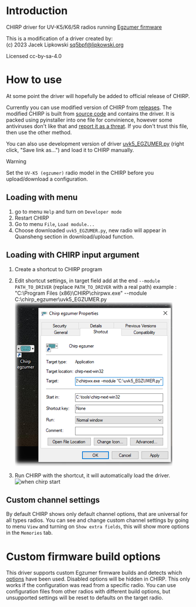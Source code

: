 # Introduction

CHIRP driver for UV-K5/K6/5R radios running [Egzumer firmware](https://github.com/egzumer/uv-k5-firmware-custom)

This is a modification of a driver created by:<br>
(c) 2023 Jacek Lipkowski <sq5bpf@lipkowski.org>

Licensed cc-by-sa-4.0

# How to use

At some point the driver will hopefully be added to official release of CHIRP.

Currently you can use modified version of CHIRP from [releases](https://github.com/egzumer/uvk5-chirp-driver/releases). The modified CHIRP is built from [source code](https://github.com/egzumer/chirp/tree/egzumer) and contains the driver. It is packed using pyinstaller into one file for convinience, however some antiviruses don't like that and [report it as a threat](https://stackoverflow.com/questions/43777106/program-made-with-pyinstaller-now-seen-as-a-trojan-horse-by-avg). If you don't trust this file, then use the other method.

You can also use development version of driver [uvk5_EGZUMER.py](uvk5_egzumer.py?raw=1) (right click, "Save link as...") and load it to CHIRP manually.

> [!WARNING]
> Set the `UV-K5 (egzumer)` radio model in the CHIRP before you upload/download a configuration.

## Loading with menu
1. go to menu `Help` and turn on `Developer mode`
1. Restart CHIRP
1. Go to menu `File`, `Load module...`
1. Choose downloaded `uvk5_EGZUMER.py`, new radio will appear in Quansheng section in download/upload function.

## Loading with CHIRP input argument
1. Create a shortcut to CHIRP program
1. Edit shortcut settings, in target field add at the end `--module PATH_TO_DRIVER` (replace `PATH_TO_DRIVER` with a real path) example : "C:\Program Files (x86)\CHIRP\chirpwx.exe" --module C:\chirp_egzumer\uvk5_EGZUMER.py![add to start shorcut](resources/short.png)

1. Run CHIRP with the shortcut, it will automatically load the driver.
![when chirp start](https://github.com/egzumer/uvk5-chirp-driver/assets/56229329/5fa94f0f-a540-4bc0-bd27-633a04e67b41)

## Custom channel settings

By default CHIRP shows only default channel options, that are universal for all types radios. You can see and change custom channel settings by going to menu `View` and turning on `Show extra fields`, this will show more options in the `Memories` tab.

# Custom firmware build options

This driver supports custom Egzumer firmware builds and detects which [options](https://github.com/egzumer/uv-k5-firmware-custom?tab=readme-ov-file#user-customization) have been used.
Disabled options will be hidden in CHIRP. This only works if the configuration was read from a specific radio. You can use configuration files from other radios with different build options, but unsupported settings will be reset to defaults on the target radio.
